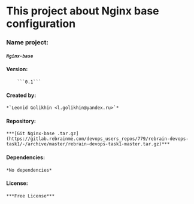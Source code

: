 
# This project about Nginx base configuration

### Name project:
####	 *`Nginx-base`*
#### Version: 
		```0.1```
#### Created by:
	*`Leonid Golikhin <l.golikhin@yandex.ru>`*

#### Repository:
	***[Git Nginx-base .tar.gz](https://gitlab.rebrainme.com/devops_users_repos/779/rebrain-devops-task1/-/archive/master/rebrain-devops-task1-master.tar.gz)***

#### Dependencies:
	*No dependencies*
#### License:
	***Free License***


